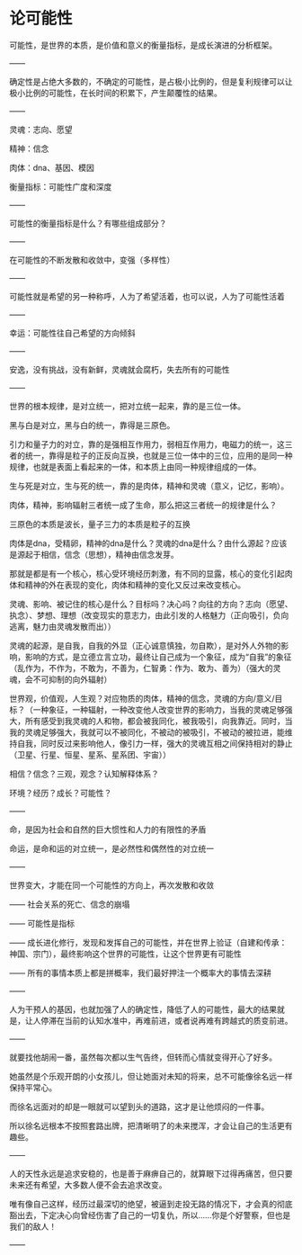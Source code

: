 # 论可能性

可能性，是世界的本质，是价值和意义的衡量指标，是成长演进的分析框架。

——

确定性是占绝大多数的，不确定的可能性，是占极小比例的，但是复利规律可以让极小比例的可能性，在长时间的积累下，产生颠覆性的结果。

——

灵魂：志向、愿望

精神：信念

肉体：dna、基因、模因

衡量指标：可能性广度和深度

——

可能性的衡量指标是什么？有哪些组成部分？

——

在可能性的不断发散和收敛中，变强（多样性）

——

可能性就是希望的另一种称呼，人为了希望活着，也可以说，人为了可能性活着

——

幸运：可能性往自己希望的方向倾斜

——

安逸，没有挑战，没有新鲜，灵魂就会腐朽，失去所有的可能性

——

世界的根本规律，是对立统一，把对立统一起来，靠的是三位一体。

黑与白是对立，黑与白的统一，靠得是三原色。

引力和量子力的对立，靠的是强相互作用力，弱相互作用力，电磁力的统一，这三者的统一，靠得是粒子的正反向互换，也就是三位一体中的三位，应用的是同一种规律，也就是表面上看起来的一体，和本质上由同一种规律组成的一体。

生与死是对立，生与死的统一，靠的是肉体，精神和灵魂（意义，记忆，影响）。

肉体，精神，影响辐射三者统一成了生命，那么把这三者统一的规律是什么？

三原色的本质是波长，量子三力的本质是粒子的互换

肉体是dna，受精卵，精神的dna是什么？灵魂的dna是什么？由什么源起？应该是源起于相信，信念（思想），精神由信念发芽。

那就是都是有一个核心，核心受环境经历刺激，有不同的显露，核心的变化引起肉体和精神的外在表现的变化，肉体和精神的变化又反过来改变核心。

灵魂、影响、被记住的核心是什么？目标吗？决心吗？向往的方向？志向（愿望、执念）、梦想、理想（改变现实的意志力，由此引发的人格魅力（正向吸引，负向逃离，魅力由灵魂发散而出））

灵魂的起源，是自我，自我的外显（正心诚意慎独，勿自欺），是对外人外物的影响，影响的方式，是立德立言立功，最终让自己成为一个象征，成为“自我”的象征（乱作为，不作为，不敢为，不善为，仁智勇：作为、敢为、善为）（强大的灵魂，会不可抑制的向外辐射）

世界观，价值观，人生观？对应物质的肉体，精神的信念，灵魂的方向/意义/目标？（一种象征，一种辐射，一种改变他人改变世界的影响力，当我的灵魂足够强大，所有感受到我灵魂的人和物，都会被我同化，被我吸引，向我靠近。同时，当我的灵魂足够强大，我就可以不被同化，不被动的被吸引，不被动的被拉进，能维持自我，同时反过来影响他人，像引力一样，强大的灵魂互相之间保持相对的静止（卫星、行星、恒星、星系、星系团、宇宙））

相信？信念？三观，观念？认知解释体系？

环境？经历？成长？可能性？

——

命，是因为社会和自然的巨大惯性和人力的有限性的矛盾

命运，是命和运的对立统一，是必然性和偶然性的对立统一

——

世界变大，才能在同一个可能性的方向上，再次发散和收敛

——
社会关系的死亡、信念的崩塌

——
可能性是指标

——
成长进化修行，发现和发挥自己的可能性，并在世界上验证（自建和传承：神国、宗门），最终影响这个世界的可能性，让这个世界更有可能性

——
所有的事情本质上都是拼概率，我们最好押注一个概率大的事情去深耕

——

人为干预人的基因，也就加强了人的确定性，降低了人的可能性，最大的结果就是，让人停滞在当前的认知水准中，再难前进，或者说再难有跨越式的质变前进。

——

就要找他胡闹一番，虽然每次都以生气告终，但转而心情就变得开心了好多。

她虽然是个乐观开朗的小女孩儿，但让她面对未知的将来，总不可能像徐名远一样保持平常心。

而徐名远面对的却是一眼就可以望到头的道路，这才是让他烦闷的一件事。

所以徐名远根本不按照套路出牌，把清晰明了的未来搅浑，才会让自己的生活更有趣些。

——

人的天性永远是追求安稳的，也是善于麻痹自己的，就算眼下过得再痛苦，但只要未来还有希望，大多数人便不会去追求改变。

唯有像自己这样，经历过最深切的绝望，被逼到走投无路的情况下，才会真的彻底豁出去，下定决心向曾经伤害了自己的一切复仇，所以……你是个好警察，但也是我们的敌人！

——

